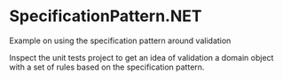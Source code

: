 # SpecificationPattern.NET
Example on using the specification pattern around validation

Inspect the unit tests project to get an idea of validation a domain object with a set of rules based on the specification pattern.
